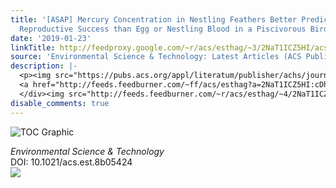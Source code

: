 ```yaml
---
title: '[ASAP] Mercury Concentration in Nestling Feathers Better Predicts Individual
  Reproductive Success than Egg or Nestling Blood in a Piscivorous Bird'
date: '2019-01-23'
linkTitle: http://feedproxy.google.com/~r/acs/esthag/~3/2NaT1ICZ5HI/acs.est.8b05424
source: 'Environmental Science & Technology: Latest Articles (ACS Publications)'
description: |-
  <p><img src="https://pubs.acs.org/appl/literatum/publisher/achs/journals/content/esthag/0/esthag.ahead-of-print/acs.est.8b05424/20190123/images/medium/es-2018-05424h_0005.gif" alt="TOC Graphic"/></p><div><cite>Environmental Science & Technology</cite></div><div>DOI: 10.1021/acs.est.8b05424</div><div class="feedflare">
  <a href="http://feeds.feedburner.com/~ff/acs/esthag?a=2NaT1ICZ5HI:cDhiYFqkBoM:yIl2AUoC8zA"><img src="http://feeds.feedburner.com/~ff/acs/esthag?d=yIl2AUoC8zA" border="0"></img></a>
  </div><img src="http://feeds.feedburner.com/~r/acs/esthag/~4/2NaT1ICZ5HI" height="1" width="1" ...
disable_comments: true
---
```

<p><img src="https://pubs.acs.org/appl/literatum/publisher/achs/journals/content/esthag/0/esthag.ahead-of-print/acs.est.8b05424/20190123/images/medium/es-2018-05424h_0005.gif" alt="TOC Graphic"/></p><div><cite>Environmental Science & Technology</cite></div><div>DOI: 10.1021/acs.est.8b05424</div><div class="feedflare">
<a href="http://feeds.feedburner.com/~ff/acs/esthag?a=2NaT1ICZ5HI:cDhiYFqkBoM:yIl2AUoC8zA"><img src="http://feeds.feedburner.com/~ff/acs/esthag?d=yIl2AUoC8zA" border="0"></img></a>
</div><img src="http://feeds.feedburner.com/~r/acs/esthag/~4/2NaT1ICZ5HI" height="1" width="1" ...
